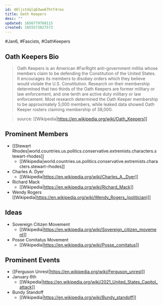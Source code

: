 ```yaml
---
id: 48ljstdqlq63ww67htf4reo
title: Oath Keepers
desc: ""
updated: 1656779768115
created: 1655573827573
---
```


#Jan6, #Fascists, #OathKeepers

## Oath Keepers Bio

> Oath Keepers is an American #FarRight anti-government militia whose members claim to be defending the Constitution of the United States. It encourages its members to disobey orders which they believe would violate the U.S. Constitution. Research on their membership determined that two thirds of the Oath Keepers are former military or law enforcement, and one tenth are active duty military or law enforcement. Most research determined the Oath Keeper membership to be approximately 5,000 members, while leaked data showed Oath Keeper rosters claiming membership of 38,000.

> source: [[Wikipedia|https://en.wikipedia.org/wiki/Oath_Keepers]]

## Prominent Members

- [[Stewart Rhodes|world.countries.us.politics.conservative.extremists.characters.stewart-rhodes]]
  - [[Wikipedia|world.countries.us.politics.conservative.extremists.characters.stewart-rhodes]]
- Charles A. Dyer
  - [[Wikipedia|https://en.wikipedia.org/wiki/Charles_A._Dyer]]
- Richard Mack
  - [[Wikipedia|https://en.wikipedia.org/wiki/Richard_Mack]]
- Wendy Rogers
  [[Wikipedia|https://en.wikipedia.org/wiki/Wendy_Rogers_(politician)]]

## Ideas

- Sovereign Citizen Movement
  - [[Wikipedia|https://en.wikipedia.org/wiki/Sovereign_citizen_movement]]
- Posse Comitatus Movement
  - [[Wikipedia|https://en.wikipedia.org/wiki/Posse_comitatus]]

## Prominent Events

- [[Ferguson Unrest|https://en.wikipedia.org/wiki/Ferguson_unrest]]
- January 6th
  - [[Wikpedia|https://en.wikipedia.org/wiki/2021_United_States_Capitol_attack]]
- Bundy Standoff
  - [[Wikipedia|https://en.wikipedia.org/wiki/Bundy_standoff]]
